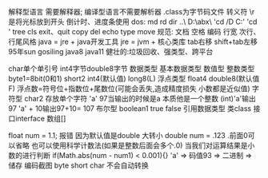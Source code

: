 解释型语言 需要解释器; 编译型语言不需要解析器
.class为字节码文件
转义符 \r是将光标放到开头 倒计时、进度条使用
dos: md rd dir ..\ D:\abx\ 'cd /D C:' 'cd \' tree cls exit、quit copy del echo type move
规范: 文档 空格 编码 行宽 次行、行尾风格
java = jre + java开发工具
jre = jvm + 核心类库
tab右移 shift+tab左移
95年sun gosiling java8 java11 健壮的:垃圾回收、强类型、跨平台

char单个单引号 int4字节double8字节
数据类型
    基本数据类型
        数值型
            整数类型 byte1=8bit(0和1) short2 int4(默认值) long8(L)
            浮点类型 float4 double8(默认值 F) 浮点数=符号位+指数位+尾数位(可能会丢失,造成精度损失 小数都是近似值)
        字符型 char2 存放单个字符 'a' 97当输出的时候是a 本质他是一个整数 (int)'a'输出97
                'a' + 10输出97+10= 107
        布尔型 boolean1 true false
    引用数据类型
        类class
        接口interface
        数组[]

float num = 1.1; 报错 因为默认值是double 大转小
double num = .123 .前面0可以省略 也可以使用科学计数法(如果是整数后面会多个.0)
当我们对运算结果是小数的进行判断 if(Math.abs(num - num1) < 0.001){}
'a' => 码值93 => 二进制 => 储存
编码截图
byte short char 不会自动转换
